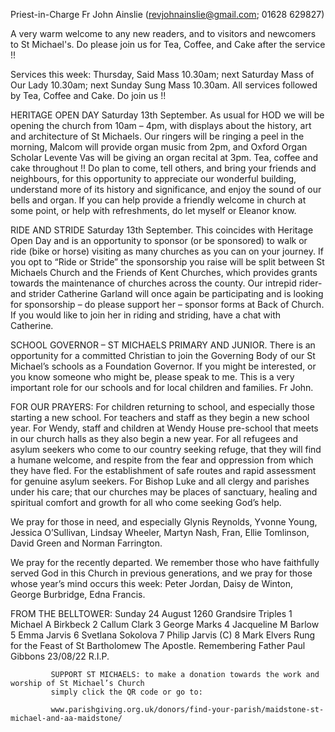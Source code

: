 
Priest-in-Charge Fr John Ainslie ([revjohnainslie@gmail.com](mailto:revjohnainslie@gmail.com); 01628 629827)

A very warm welcome to any new readers, and to visitors and newcomers to St Michael's. Do please join us
                                    for Tea, Coffee, and Cake after the service !!

Services this week: Thursday, Said Mass 10.30am; next Saturday Mass of Our Lady 10.30am; next Sunday Sung
Mass 10.30am. All services followed by Tea, Coffee and Cake. Do join us !!

HERITAGE OPEN DAY Saturday 13th September. As usual for HOD we will be opening the church from 10am –
4pm, with displays about the history, art and architecture of St Michaels. Our ringers will be ringing a peel in the
morning, Malcom will provide organ music from 2pm, and Oxford Organ Scholar Levente Vas will be giving
an organ recital at 3pm. Tea, coffee and cake throughout !! Do plan to come, tell others, and bring your friends
and neighbours, for this opportunity to appreciate our wonderful building, understand more of its history and
significance, and enjoy the sound of our bells and organ. If you can help provide a friendly welcome in church at some
point, or help with refreshments, do let myself or Eleanor know.

RIDE AND STRIDE Saturday 13th September. This coincides with Heritage Open Day and is an opportunity to
sponsor (or be sponsored) to walk or ride (bike or horse) visiting as many churches as you can on your journey. If you
opt to “Ride or Stride” the sponsorship you raise will be split between St Michaels Church and the Friends of Kent
Churches, which provides grants towards the maintenance of churches across the county. Our intrepid rider-and strider
Catherine Garland will once again be participating and is looking for sponsorship – do please support her – sponsor
forms at Back of Church. If you would like to join her in riding and striding, have a chat with Catherine.

SCHOOL GOVERNOR – ST MICHAELS PRIMARY AND JUNIOR. There is an opportunity for a committed
Christian to join the Governing Body of our St Michael’s schools as a Foundation Governor. If you might be
interested, or you know someone who might be, please speak to me. This is a very important role for our
schools and for local children and families. Fr John.

FOR OUR PRAYERS: For children returning to school, and especially those starting a new school. For teachers
and staff as they begin a new school year. For Wendy, staff and children at Wendy House pre-school that meets in our
church halls as they also begin a new year.
For all refugees and asylum seekers who come to our country seeking refuge, that they will find a humane welcome,
and respite from the fear and oppression from which they have fled. For the establishment of safe routes and rapid
assessment for genuine asylum seekers.
For Bishop Luke and all clergy and parishes under his care; that our churches may be places of sanctuary, healing and
spiritual comfort and growth for all who come seeking God’s help.

We pray for those in need, and especially Glynis Reynolds, Yvonne Young, Jessica O’Sullivan, Lindsay Wheeler,
Martyn Nash, Fran, Ellie Tomlinson, David Green and Norman Farrington.

We pray for the recently departed. We remember those who have faithfully served God in this Church in previous
generations, and we pray for those whose year’s mind occurs this week: Peter Jordan, Daisy de Winton, George
Burbridge, Edna Francis.

FROM THE BELLTOWER: Sunday 24 August 1260 Grandsire Triples 1 Michael A Birkbeck 2 Callum Clark 3
George Marks 4 Jacqueline M Barlow 5 Emma Jarvis 6 Svetlana Sokolova 7 Philip Jarvis (C) 8 Mark Elvers
Rung for the Feast of St Bartholomew The Apostle. Remembering Father Paul Gibbons 23/08/22 R.I.P.

             SUPPORT ST MICHAELS: to make a donation towards the work and worship of St Michael’s Church
             simply click the QR code or go to:

             www.parishgiving.org.uk/donors/find-your-parish/maidstone-st-michael-and-aa-maidstone/
